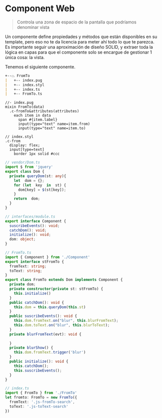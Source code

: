 # Component Web
> Controla una zona de espacio de la pantalla que podríamos denominar vista

Un componente define propiedades y métodos que están disponibles en su template, pero eso no te da licencia para meter ahí todo lo que te parezca. Es importante seguir una aproximación de diseño SOLID, y extraer toda la lógica en capas para que el componente solo se encargue de gestionar 1 única cosa: la vista.

Tenemos el siguiente componente.

```md
+--⏢ FromTo
|   +-- index.pug
|   +-- index.styl
|   +-- index.ts 
|   +-- FromTo.ts
```
```pug
//- index.pug
mixin FromTo(data)
  .c-fromTo&attributes(attributes)
    each item in data
      span #{item.label}
      input(type="text" name=item.from)
      input(type="text" name=item.to)	  
```
```stylus
// index.styl
.c-from
  display: flex;
  input[type=text]
    border 1px solid #ccc
```
```typescript
// vendor/Dom.ts
import $ from 'jquery'
export class Dom {
  private queryDom(st: any){
    let  dom = {};
    for (let  key  in  st) {
      dom[key] = $(st[key]);
    }
    return  dom;
  }
}
```
```typescript
// interfaces/module.ts
export interface Component {
  suscribeEvents(): void;
  catchDom(): void;
  initialize(): void;
  dom: object;
}
```
```typescript
// FromTo.ts
import { Component } from './Component'
export interface stFromTo {
  fromText: string;
  toText: string;
}
export class FromTo extends Dom implements Component {
  private dom;
  private constructor(private st: stFromTo) {
    this.initialize()
  }
  public catchDom(): void {
    this.dom = this.queryDom(this.st)
  }
  public suscribeEvents(): void {
    this.dom.fromText.on("blur", this.blurFromText);
    this.dom.toText.on("blur", this.blurToText);
  }
  private blurFromText(evt): void {
    
  }
  private blurShow() {
    this.dom.fromText.trigger('blur')
  }
  public initialize(): void {
    this.catchDom();
    this.suscribeEvents();
  }
}
```
```typescript
// index.ts
import { FromTo } from './FromTo'
let fromto: FromTo = new FromTo({
  fromText: '.js-fromTo-search',
  toText: '.js-toText-search'
})
```
